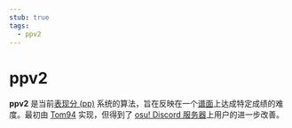 ```yaml
---
stub: true
tags:
  - ppv2
---
```


# ppv2

**ppv2** 是当前[表现分 (pp)](/wiki/Performance_points) 系统的算法，旨在反映在一个[谱面](/wiki/Beatmap)上达成特定成绩的难度。最初由 [Tom94](https://osu.ppy.sh/users/1857058) 实现，但得到了 [osu! Discord 服务器](/wiki/Community/osu!_Discord_server)上用户的进一步改善。

<!--TODO: Link a lot of stuff and add formulas for the algorithm itself-->
